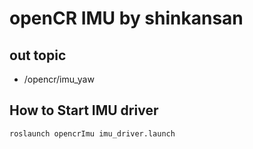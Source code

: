 # openCR IMU by shinkansan


## out topic
* /opencr/imu_yaw <Float64>

## How to Start IMU driver
`roslaunch opencrImu imu_driver.launch`




